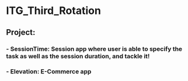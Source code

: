 # ITG_Third_Rotation

## Project: 
### - SessionTime: Session app where user is able to specify the task as well as the session duration, and tackle it! 
### - Elevation: E-Commerce app

